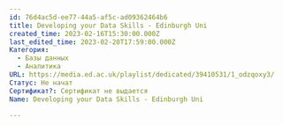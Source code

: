 ```yaml
---
id: 76d4ac5d-ee77-44a5-af5c-ad09362464b6
title: Developing your Data Skills - Edinburgh Uni
created_time: 2023-02-16T15:30:00.000Z
last_edited_time: 2023-02-20T17:59:00.000Z
Категория:
  - Базы данных
  - Аналитика
URL: https://media.ed.ac.uk/playlist/dedicated/39410531/1_odzqoxy3/
Статус: Не начат
Сертификат?: Сертификат не выдается
Name: Developing your Data Skills - Edinburgh Uni

---
```

